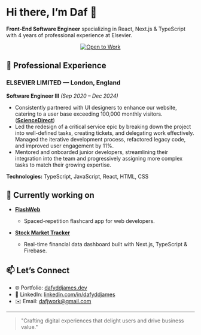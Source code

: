 # Hi there, I’m Daf 👋

**Front-End Software Engineer** specializing in React, Next.js & TypeScript with 4 years of professional experience at Elsevier.

<p align="center">
  <a href="#contact">
    <img
      alt="Open to Work"
      src="https://img.shields.io/badge/Open%20to%20Work-Yes-brightgreen?style=for-the-badge&logo=briefcase"
    />
  </a>
</p>

## 💼 Professional Experience

### ELSEVIER LIMITED — London, England  
**Software Engineer III** _(Sep 2020 – Dec 2024)_

- Consistently partnered with UI designers to enhance our website, catering to a user base exceeding 100,000 monthly visitors. (**[ScienceDirect](https://[github.com/james4-daf/stockMarketApi-next-firebase](https://www.sciencedirect.com/book/9780443140365/a-practical-introduction-to-virtual-reality))**)
- Led the redesign of a critical service epic by breaking down the project into well-defined tasks, creating tickets, and delegating work effectively. Managed the iterative development process, refactored legacy code, and improved user engagement by 11%.  
- Mentored and onboarded junior developers, streamlining their integration into the team and progressively assigning more complex tasks to match their growing expertise.  

**Technologies:** TypeScript, JavaScript, React, HTML, CSS  

## 🚀 Currently working on 

* **[FlashWeb](https://github.com/james4-daf/flashDeck)**

  * Spaced-repetition flashcard app for web developers.

* **[Stock Market Tracker](https://github.com/james4-daf/stockMarketApi-next-firebase)**

  * Real-time financial data dashboard built with Next.js, TypeScript & Firebase.

## 📫 Let’s Connect

* 🌐 Portfolio: <a href="https://dafyddjames.dev" target="_blank" rel="noopener noreferrer">dafyddjames.dev</a>
* 💼 LinkedIn: [linkedin.com/in/dafyddjames](https://linkedin.com/in/dafyddjames)
* ✉️ Email: [dafjwork@gmail.com](mailto:dafjwork@gmail.com)

---

> "Crafting digital experiences that delight users and drive business value."
